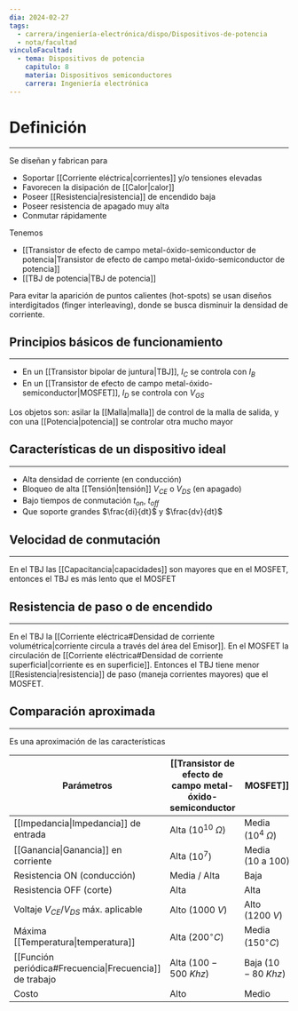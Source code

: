 ```yaml
---
dia: 2024-02-27
tags:
  - carrera/ingeniería-electrónica/dispo/Dispositivos-de-potencia
  - nota/facultad
vinculoFacultad:
  - tema: Dispositivos de potencia
    capitulo: 8
    materia: Dispositivos semiconductores
    carrera: Ingeniería electrónica
---
```

# Definición
---
Se diseñan y fabrican para
* Soportar [[Corriente eléctrica|corrientes]] y/o tensiones elevadas
* Favorecen la disipación de [[Calor|calor]]
* Poseer [[Resistencia|resistencia]] de encendido baja
* Poseer resistencia de apagado muy alta
* Conmutar rápidamente

Tenemos
* [[Transistor de efecto de campo metal-óxido-semiconductor de potencia|Transistor de efecto de campo metal-óxido-semiconductor de potencia]]
* [[TBJ de potencia|TBJ de potencia]]

Para evitar la aparición de puntos calientes (hot-spots) se usan diseños interdigitados (finger interleaving), donde se busca disminuir la densidad de corriente.

## Principios básicos de funcionamiento
---
* En un [[Transistor bipolar de juntura|TBJ]], $I_C$ se controla con $I_B$
* En un [[Transistor de efecto de campo metal-óxido-semiconductor|MOSFET]], $I_D$ se controla con $V_{GS}$

Los objetos son: asilar la [[Malla|malla]] de control de la malla de salida, y con una [[Potencia|potencia]] se controlar otra mucho mayor

## Características de un dispositivo ideal
---
* Alta densidad de corriente (en conducción)
* Bloqueo de alta [[Tensión|tensión]] $V_{CE}$ o $V_{DS}$ (en apagado)
* Bajo tiempos de conmutación $t_{on}$, $t_{off}$
* Que soporte grandes $\frac{di}{dt}$ y $\frac{dv}{dt}$

## Velocidad de conmutación
---
En el TBJ las [[Capacitancia|capacidades]] son mayores que en el MOSFET, entonces el TBJ es más lento que el MOSFET

## Resistencia de paso o de encendido
---
En el TBJ la [[Corriente eléctrica#Densidad de corriente volumétrica|corriente circula a través del área del Emisor]]. En el MOSFET la circulación de [[Corriente eléctrica#Densidad de corriente superficial|corriente es en superficie]]. Entonces el TBJ tiene menor [[Resistencia|resistencia]] de paso (maneja corrientes mayores) que el MOSFET.

## Comparación aproximada
---
Es una aproximación de las características 

| Parámetros                                              | [[Transistor de efecto de campo metal-óxido-semiconductor|MOSFET]] | [[Transistor bipolar de juntura|TBJ]] |
| ------------------------------------------------------- | --------------------------------------------------------- | ----------------------------- | ------------------------------- | ----- |
| [[Impedancia\|Impedancia]] de entrada                   | Alta $(10^{10} ~ \Omega)$                                                    | Media $(10^{4} ~ \Omega)$                    |
| [[Ganancia\|Ganancia]] en corriente                     | Alta $(10^{7})$                                                              | Media $(10 ~ \text{a} ~ 100)$                |
| Resistencia ON (conducción)                             | Media / Alta                                                                 | Baja                                         |
| Resistencia OFF (corte)                                 | Alta                                                                         | Alta                                         |
| Voltaje $V_{CE}$/$V_{DS}$ máx. aplicable                | Alto $(1000 ~ V)$                                                            | Alto $(1200 ~ V)$                            |
| Máxima [[Temperatura\|temperatura]]                     | Alta $(200^\circ C)$                                                         | Media $(150^\circ C)$                        |
| [[Función periódica#Frecuencia\|Frecuencia]] de trabajo | Alta $(100-500 ~ Khz)$                                                       | Baja $(10-80 ~ Khz)$                         |
| Costo                                                   | Alto                                                                         | Medio                                        |
